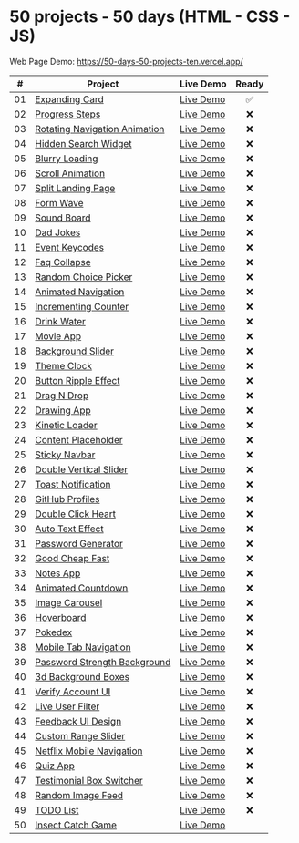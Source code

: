 # 50 projects - 50 days (HTML - CSS - JS)

Web Page Demo: <https://50-days-50-projects-ten.vercel.app/>

| #  | Project                                | Live Demo                                                  | Ready |
| -  | -------------------------------------- | ---------------------------------------------------------- | :----------------------------------------------------------: |
| 01 | [Expanding Card](./01-Expanding_Card/) | [Live Demo](https://50-days-50-projects-ten.vercel.app/01-Expanding_Card/index.html) | ✅ |
| 02 | [Progress Steps](./02-Progress_Steps/) | [Live Demo](https://50-days-50-projects-ten.vercel.app/02-Progress_Steps/index.html) | ❌ |
| 03 | [Rotating Navigation Animation](./03-Rotating_Navigation_Animation/) | [Live Demo](https://50-days-50-projects-ten.vercel.app/03-Rotating_Navigation_Animation/index.html) | ❌ |
| 04 | [Hidden Search Widget](./04-Hidden_Search_Widget/) | [Live Demo](https://50-days-50-projects-ten.vercel.app/04-Hidden_Search_Widget/index.html) | ❌ |
| 05 | [Blurry Loading](./05-Blurry_Loading/) | [Live Demo](https://50-days-50-projects-ten.vercel.app/05-Blurry_Loading/index.html) | ❌ |
| 06 | [Scroll Animation](./06-Scroll_Animation/) | [Live Demo](https://50-days-50-projects-ten.vercel.app/06-Scroll_Animation/index.html) | ❌ |
| 07 | [Split Landing Page](./07-Split_Landing_Page/) | [Live Demo](https://50-days-50-projects-ten.vercel.app/07-Split_Landing_Page/index.html) | ❌ |
| 08 | [Form Wave](./08-Form_Wave/) | [Live Demo](https://50-days-50-projects-ten.vercel.app/08-Form_Wave/index.html) | ❌ |
| 09 | [Sound Board](./09-Sound_Board/) | [Live Demo](https://50-days-50-projects-ten.vercel.app/09-Sound_Board/index.html) | ❌ |
| 10 | [Dad Jokes](./10-Dad_Jokes/) | [Live Demo](https://50-days-50-projects-ten.vercel.app/10-Dad_Jokes/index.html) | ❌ |
| 11 | [Event Keycodes](./11-Event-Keycodes/) | [Live Demo](https://50-days-50-projects-ten.vercel.app/11-Event-Keycodes/index.html) | ❌ |
| 12 | [Faq Collapse](./12-Faq_Collapse/) | [Live Demo](https://50-days-50-projects-ten.vercel.app/12-Faq_Collapse/index.html) | ❌ |
| 13 | [Random Choice Picker](./13-Random_Choice_Picker/) | [Live Demo](https://50-days-50-projects-ten.vercel.app/13-Random_Choice_Picker/index.html) | ❌ |
| 14 | [Animated Navigation](./14-Animated_Navigation/) | [Live Demo](https://50-days-50-projects-ten.vercel.app/14-Animated_Navigation/index.html) | ❌ |
| 15 | [Incrementing Counter](./15-Incrementing_Counter/) | [Live Demo](https://50-days-50-projects-ten.vercel.app/15-Incrementing_Counter/index.html) | ❌ |
| 16 | [Drink Water](./16-Drink_Water/) | [Live Demo](https://50-days-50-projects-ten.vercel.app/16-Drink_Water/index.html) | ❌ |
| 17 | [Movie App](./17-Movie_App/) | [Live Demo](https://50-days-50-projects-ten.vercel.app/17-Movie_App/index.html) | ❌ |
| 18 | [Background Slider](./18-Background-Slider/) | [Live Demo](https://50-days-50-projects-ten.vercel.app/18-Background-Slider/index.html) | ❌ |
| 19 | [Theme Clock](./19-Theme_Clock/) | [Live Demo](https://50-days-50-projects-ten.vercel.app/19-Theme_Clock/index.html) | ❌ |
| 20 | [Button Ripple Effect](./20-Button_Ripple_Effect/) | [Live Demo](https://50-days-50-projects-ten.vercel.app/20-Button_Ripple_Effect/index.html) | ❌ |
| 21 | [Drag N Drop](./21-Drag_N_Drop/) | [Live Demo](https://50-days-50-projects-ten.vercel.app/21-Drag_N_Drop/index.html) | ❌ |
| 22 | [Drawing App](./22-Drawing_App/) | [Live Demo](https://50-days-50-projects-ten.vercel.app/22-Drawing_App/index.html) | ❌ |
| 23 | [Kinetic Loader](./23-Kinetic_Loader/) | [Live Demo](https://50-days-50-projects-ten.vercel.app/23-Kinetic_Loader/index.html) | ❌ |
| 24 | [Content Placeholder](./24-Content_Placeholder/) | [Live Demo](https://50-days-50-projects-ten.vercel.app/24-Content_Placeholder/index.html) | ❌ |
| 25 | [Sticky Navbar](./25-Sticky_Navbar/) | [Live Demo](https://50-days-50-projects-ten.vercel.app/25-Sticky_Navbar/index.html) | ❌ |
| 26 | [Double Vertical Slider](./26-Double_Vertical_Slider/) | [Live Demo](https://50-days-50-projects-ten.vercel.app/26-Double_Vertical_Slider/index.html) | ❌ |
| 27 | [Toast Notification](./27-Toast_Notification/) | [Live Demo](https://50-days-50-projects-ten.vercel.app/27-Toast_Notification/index.html) | ❌ |
| 28 | [GitHub Profiles](./28-GitHub_Profiles/) | [Live Demo](https://50-days-50-projects-ten.vercel.app/28-GitHub_Profiles/index.html) | ❌ |
| 29 | [Double Click Heart](./29-Double_Click_Heart/)| [Live Demo](https://50-days-50-projects-ten.vercel.app/29-Double_Click_Heart/index.html) | ❌ |
| 30 | [Auto Text Effect](./30-Auto_Text_Effect/) | [Live Demo](https://50-days-50-projects-ten.vercel.app/30-Auto_Text_Effect/index.html) | ❌ |
| 31 | [Password Generator](./31-Password_Generator/) | [Live Demo](https://50-days-50-projects-ten.vercel.app/31-Password_Generator/index.html) | ❌ |
| 32 | [Good Cheap Fast](./32-Good_Cheap_Fast/) | [Live Demo](https://50-days-50-projects-ten.vercel.app/32-Good_Cheap_Fast/index.html) | ❌ |
| 33 | [Notes App](./33-Notes_App/) | [Live Demo](https://50-days-50-projects-ten.vercel.app/33-Notes_App/index.html) | ❌ |
| 34 | [Animated Countdown](./34-Animated_Countdown/) | [Live Demo](https://50-days-50-projects-ten.vercel.app/34-Animated_Countdown/index.html) | ❌ |
| 35 | [Image Carousel](./35-Image_Carousel/) | [Live Demo](https://50-days-50-projects-ten.vercel.app/35-Image_Carousel/index.html) | ❌ |
| 36 | [Hoverboard](./36-Hoverboard/) | [Live Demo](https://50-days-50-projects-ten.vercel.app/36-Hoverboard/index.html) | ❌ |
| 37 | [Pokedex](./37-Pokedex/) | [Live Demo](https://50-days-50-projects-ten.vercel.app/37-Pokedex/index.html) | ❌ |
| 38 | [Mobile Tab Navigation](./38-Mobile_Tab_Navigation/) | [Live Demo](https://50-days-50-projects-ten.vercel.app/38-Mobile_Tab_Navigation/index.html) | ❌ |
| 39 | [Password Strength Background](./39-Password_Strength_Background/) | [Live Demo](https://50-days-50-projects-ten.vercel.app/39-Password_Strength_Background/index.html) | ❌ |
| 40 | [3d Background Boxes](./40-3d_Background_Boxes/) | [Live Demo](https://50-days-50-projects-ten.vercel.app/40-3d_Background_Boxes/index.html) | ❌ |
| 41 | [Verify Account UI](./41-Verify_Account_UI/) | [Live Demo](https://50-days-50-projects-ten.vercel.app/41-Verify_Account_UI/index.html) | ❌ |
| 42 | [Live User Filter](./42-Live_User_Filter/) | [Live Demo](https://50-days-50-projects-ten.vercel.app/42-Live_User_Filter/index.html) | ❌ |
| 43 | [Feedback UI Design](./43-Feedback_UI_Design/) | [Live Demo](https://50-days-50-projects-ten.vercel.app/43-Feedback_UI_Design/index.html) | ❌ |
| 44 | [Custom Range Slider](./44-Custom_Range_Slider/) | [Live Demo](https://50-days-50-projects-ten.vercel.app/44-Custom_Range_Slider/index.html) | ❌ |
| 45 | [Netflix Mobile Navigation](./45-Netflix_Mobile_Navigation/) | [Live Demo](https://50-days-50-projects-ten.vercel.app/45-Netflix_Mobile_Navigation/index.html) | ❌ |
| 46 | [Quiz App](./46-Quiz_App/) | [Live Demo](https://50-days-50-projects-ten.vercel.app/46-Quiz_App/index.html) | ❌ |
| 47 | [Testimonial Box Switcher](./47-Testimonial_Box_Switcher/) | [Live Demo](https://50-days-50-projects-ten.vercel.app/47-Testimonial_Box_Switcher/index.html) | ❌ |
| 48 | [Random Image Feed](./48-Random_Image_Feed/) | [Live Demo](https://50-days-50-projects-ten.vercel.app/48-Random_Image_Feed/index.html) | ❌ |
| 49 | [TODO List](./49-TODO_List/) | [Live Demo](https://50-days-50-projects-ten.vercel.app/49-TODO_List/index.html) | ❌ |
| 50 | [Insect Catch Game](./50-Insect_Catch_Game/) | [Live Demo](https://50-days-50-projects-ten.vercel.app/50-Insect_Catch_Game/index.html) |